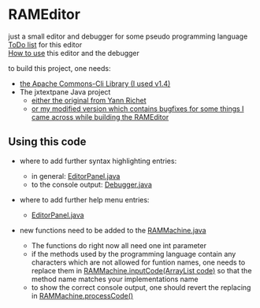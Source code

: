 # RAMEditor
just a small editor and debugger for some pseudo programming language
<br>
[ToDo list](ToDo.md) for this editor<br>
[How to use](HowToUse.md) this editor and the debugger

to build this project, one needs:
- [the Apache Commons-Cli Library (I used v1.4)](https://commons.apache.org/proper/commons-cli/)
- The jxtextpane Java project
  - [either the original from Yann Richet](https://github.com/yannrichet/jxtextpane)
  - [or my modified version which contains bugfixes for some things I came across while building the RAMEditor](https://github.com/hofma103/jxtextpane)

## Using this code
- where to add further syntax highlighting entries:
  - in general: [EditorPanel.java](src/de/unipassau/fim/hofma103/EditorPanel.java#L85)
  - to the console output: [Debugger.java](src/de/unipassau/fim/hofma103/Debugger.java#L85)
- where to add further help menu entries:
  - [EditorPanel.java](src/de/unipassau/fim/hofma103/EditorPanel.java#L121)
  
- new functions need to be added to the [RAMMachine.java](src/de/unipassau/fim/hofma103/RAMMachine.java)
  - The functions do right now all need one int parameter
  - if the methods used by the programming language contain any characters which are not allowed for funtion names, one needs to replace them in [RAMMachine.inputCode(ArrayList<String> code)](src/de/unipassau/fim/hofma103/RAMMachine.java#L29) so that the method name matches your implementations name
  - to show the correct console output, one should revert the replacing in [RAMMachine.processCode()](src/de/unipassau/fim/hofma103/RAMMachine.java#L53)
